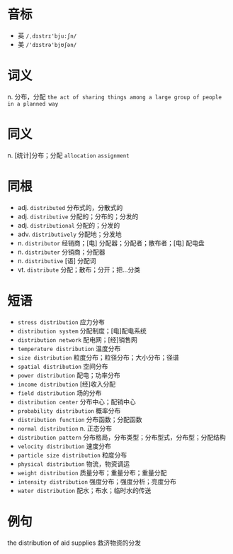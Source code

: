 # 音标

- 英 `/ˌdɪstrɪ'bju:ʃn/`
- 美 `/'dɪstrə'bjʊʃən/`

# 词义

n. 分布，分配
`the act of sharing things among a large group of people in a planned way`

# 同义

n. [统计]分布；分配
`allocation` `assignment`

# 同根

- adj. `distributed` 分布式的，分散式的
- adj. `distributive` 分配的；分布的；分发的
- adj. `distributional` 分配的；分发的
- adv. `distributively` 分配地；分发地
- n. `distributor` 经销商；[电] 分配器；分配者；散布者；[电] 配电盘
- n. `distributer` 分销商；分配器
- n. `distributive` [语] 分配词
- vt. `distribute` 分配；散布；分开；把…分类

# 短语

- `stress distribution` 应力分布
- `distribution system` 分配制度；[电]配电系统
- `distribution network` 配电网；[经]销售网
- `temperature distribution` 温度分布
- `size distribution` 粒度分布；粒径分布；大小分布；径谱
- `spatial distribution` 空间分布
- `power distribution` 配电；功率分布
- `income distribution` [经]收入分配
- `field distribution` 场的分布
- `distribution center` 分布中心；配销中心
- `probability distribution` 概率分布
- `distribution function` 分布函数；分配函数
- `normal distribution` n. 正态分布
- `distribution pattern` 分布格局，分布类型；分布型式，分布型；分配结构
- `velocity distribution` 速度分布
- `particle size distribution` 粒度分布
- `physical distribution` 物流，物资调运
- `weight distribution` 质量分布；重量分布；重量分配
- `intensity distribution` 强度分布；强度分析；亮度分布
- `water distribution` 配水；布水；临时水的传送

# 例句

the distribution of aid supplies
救济物资的分发


